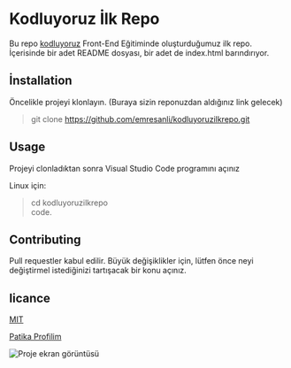 # Kodluyoruz İlk Repo
Bu repo [kodluyoruz](https://app.patika.dev/paths) Front-End Eğitiminde oluşturduğumuz ilk repo. İçerisinde bir adet README dosyası, bir adet de index.html barındırıyor.

## İnstallation
Öncelikle projeyi klonlayın. (Buraya sizin reponuzdan aldığınız link gelecek)

>git clone https://github.com/emresanli/kodluyoruzilkrepo.git

## Usage
Projeyi clonladıktan sonra Visual Studio Code programını açınız

Linux için:
>cd kodluyoruzilkrepo\
code.

## Contributing
Pull requestler kabul edilir. Büyük değişiklikler için, lütfen önce neyi değiştirmel istediğinizi tartışacak bir konu açınız.

## licance
[MIT](https://choosealicense.com/licenses/mit/)

[Patika Profilim](https://app.patika.dev/jeo)

![Proje ekran görüntüsü](https://imgyukle.com/f/2022/09/03/nHbhrU.png)
